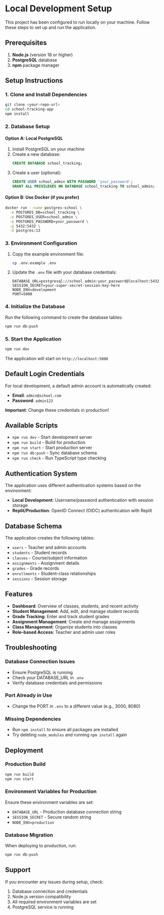 # Local Development Setup

This project has been configured to run locally on your machine. Follow these steps to set up and run the application.

## Prerequisites

1. **Node.js** (version 18 or higher)
2. **PostgreSQL** database
3. **npm** package manager

## Setup Instructions

### 1. Clone and Install Dependencies

```bash
git clone <your-repo-url>
cd school-tracking-app
npm install
```

### 2. Database Setup

#### Option A: Local PostgreSQL
1. Install PostgreSQL on your machine
2. Create a new database:
   ```sql
   CREATE DATABASE school_tracking;
   ```
3. Create a user (optional):
   ```sql
   CREATE USER school_admin WITH PASSWORD 'your_password';
   GRANT ALL PRIVILEGES ON DATABASE school_tracking TO school_admin;
   ```

#### Option B: Use Docker (if you prefer)
```bash
docker run --name postgres-school \
  -e POSTGRES_DB=school_tracking \
  -e POSTGRES_USER=school_admin \
  -e POSTGRES_PASSWORD=your_password \
  -p 5432:5432 \
  -d postgres:13
```

### 3. Environment Configuration

1. Copy the example environment file:
   ```bash
   cp .env.example .env
   ```

2. Update the `.env` file with your database credentials:
   ```env
   DATABASE_URL=postgresql://school_admin:your_password@localhost:5432/school_tracking
   SESSION_SECRET=your-super-secret-session-key-here
   NODE_ENV=development
   PORT=5000
   ```

### 4. Initialize the Database

Run the following command to create the database tables:

```bash
npm run db:push
```

### 5. Start the Application

```bash
npm run dev
```

The application will start on `http://localhost:5000`

## Default Login Credentials

For local development, a default admin account is automatically created:

- **Email**: `admin@school.com`
- **Password**: `admin123`

**Important**: Change these credentials in production!

## Available Scripts

- `npm run dev` - Start development server
- `npm run build` - Build for production
- `npm run start` - Start production server
- `npm run db:push` - Sync database schema
- `npm run check` - Run TypeScript type checking

## Authentication System

The application uses different authentication systems based on the environment:

- **Local Development**: Username/password authentication with session storage
- **Replit/Production**: OpenID Connect (OIDC) authentication with Replit

## Database Schema

The application creates the following tables:
- `users` - Teacher and admin accounts
- `students` - Student records
- `classes` - Course/subject information
- `assignments` - Assignment details
- `grades` - Grade records
- `enrollments` - Student-class relationships
- `sessions` - Session storage

## Features

- **Dashboard**: Overview of classes, students, and recent activity
- **Student Management**: Add, edit, and manage student records
- **Grade Tracking**: Enter and track student grades
- **Assignment Management**: Create and manage assignments
- **Class Management**: Organize students into classes
- **Role-based Access**: Teacher and admin user roles

## Troubleshooting

### Database Connection Issues
- Ensure PostgreSQL is running
- Check your DATABASE_URL in `.env`
- Verify database credentials and permissions

### Port Already in Use
- Change the PORT in `.env` to a different value (e.g., 3000, 8080)

### Missing Dependencies
- Run `npm install` to ensure all packages are installed
- Try deleting `node_modules` and running `npm install` again

## Deployment

### Production Build
```bash
npm run build
npm run start
```

### Environment Variables for Production
Ensure these environment variables are set:
- `DATABASE_URL` - Production database connection string
- `SESSION_SECRET` - Secure random string
- `NODE_ENV=production`

### Database Migration
When deploying to production, run:
```bash
npm run db:push
```

## Support

If you encounter any issues during setup, check:
1. Database connection and credentials
2. Node.js version compatibility
3. All required environment variables are set
4. PostgreSQL service is running